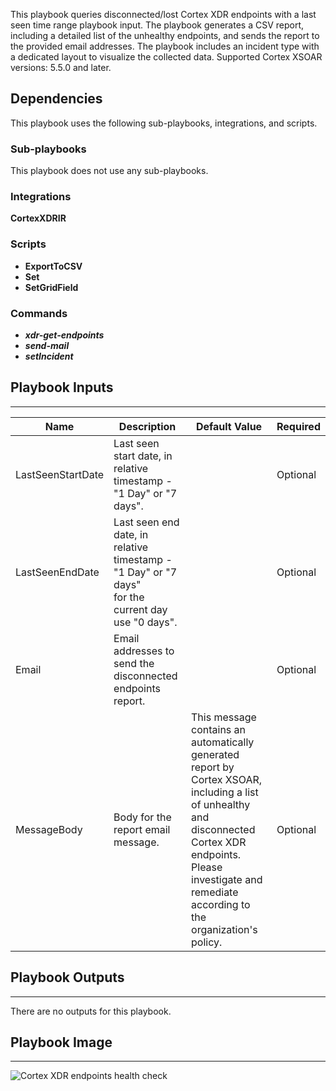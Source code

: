 This playbook queries disconnected/lost Cortex XDR endpoints with a last seen time range playbook input.
The playbook generates a CSV report, including a detailed list of the unhealthy endpoints, and sends the report to the provided email addresses.
The playbook includes an incident type with a dedicated layout to visualize the collected data.
Supported Cortex XSOAR versions: 5.5.0 and later.


## Dependencies
This playbook uses the following sub-playbooks, integrations, and scripts.

### Sub-playbooks
This playbook does not use any sub-playbooks.

### Integrations
**CortexXDRIR**

### Scripts
- **ExportToCSV**
- **Set**
- **SetGridField**

### Commands
- ***xdr-get-endpoints***
- ***send-mail***
- ***setIncident***

## Playbook Inputs
---

| **Name** | **Description** | **Default Value** | **Required** |
| --- | --- | --- | --- |
| LastSeenStartDate | Last seen start date, in relative timestamp - "1 Day" or  "7 days".  |  | Optional |
| LastSeenEndDate | Last seen end date, in relative timestamp - "1 Day" or  "7 days" <br/>for the current day use "0 days". |  | Optional |
| Email | Email addresses to send the disconnected endpoints report. |  | Optional |
| MessageBody | Body for the report email message.  | This message contains an automatically generated report by Cortex XSOAR, including a list of unhealthy and disconnected Cortex XDR endpoints.<br/>Please investigate and remediate according to the organization's policy. | Optional |

## Playbook Outputs
---
There are no outputs for this playbook.

## Playbook Image
---
![Cortex XDR endpoints health check](https://raw.githubusercontent.com/demisto/content/5d3d94d8397e1400927ae4f3940ee74cfdc01575/Packs/CortexXDR/doc_files/Cortex_XDR_endpoints_health_check.png)
